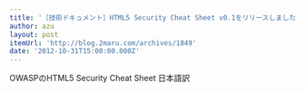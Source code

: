 ```yaml
---
title: '［技術ドキュメント］HTML5 Security Cheat Sheet v0.1をリリースしました | にーまるどっとこむ。'
author: azu
layout: post
itemUrl: 'http://blog.2maru.com/archives/1849'
date: '2012-10-31T15:00:00.000Z'
---
```

OWASPのHTML5 Security Cheat Sheet 日本語訳
